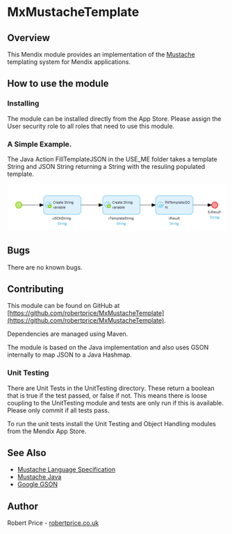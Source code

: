 # MxMustacheTemplate

## Overview

This Mendix module provides an implementation of the [Mustache](https://mustache.github.io/) templating system for Mendix applications. 

## How to use the module

### Installing

The module can be installed directly from the App Store. Please assign the User security role to all roles that need to use this module.

### A Simple Example.

The Java Action FillTemplateJSON in the USE_ME folder takes a template String and JSON String returning a String with the resuling populated template.

![A simple example microflow calling FillTemplateJSON](assets/simplemicroflow.png "How to call FillTemplateJSON")

## Bugs

There are no known bugs.

## Contributing

This module can be found on GitHub at [https://github.com/robertprice/MxMustacheTemplate](https://github.com/robertprice/MxMustacheTemplate).

Dependencies are managed using Maven.

The module is based on the Java implementation and also uses GSON internally to map JSON to a Java Hashmap.

### Unit Testing

There are Unit Tests in the UnitTesting directory. These return a boolean that is true if the test passed, or false if not. This means there is loose coupling to the UnitTesting module and tests are only run if this is available. Please only commit if all tests pass.

To run the unit tests install the Unit Testing and Object Handling modules from the Mendix App Store.

## See Also

* [Mustache Language Specification](https://mustache.github.io/mustache.5.html)
* [Mustache Java](https://github.com/spullara/mustache.java)
* [Google GSON](https://github.com/google/gson)

## Author

Robert Price - [robertprice.co.uk](https://www.robertprice.co.uk)